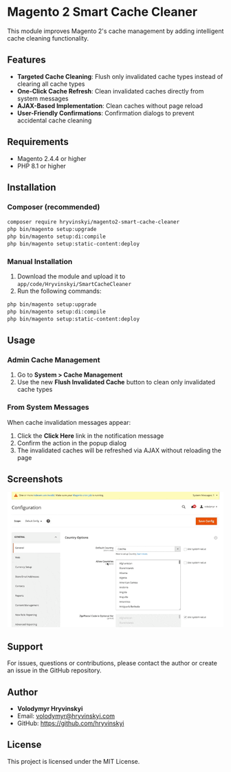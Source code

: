 # Magento 2 Smart Cache Cleaner

This module improves Magento 2's cache management by adding intelligent cache cleaning functionality.

## Features

- **Targeted Cache Cleaning**: Flush only invalidated cache types instead of clearing all cache types
- **One-Click Cache Refresh**: Clean invalidated caches directly from system messages
- **AJAX-Based Implementation**: Clean caches without page reload
- **User-Friendly Confirmations**: Confirmation dialogs to prevent accidental cache cleaning

## Requirements

- Magento 2.4.4 or higher
- PHP 8.1 or higher

## Installation

### Composer (recommended)

```bash
composer require hryvinskyi/magento2-smart-cache-cleaner
php bin/magento setup:upgrade
php bin/magento setup:di:compile
php bin/magento setup:static-content:deploy
```

### Manual Installation

1. Download the module and upload it to `app/code/Hryvinskyi/SmartCacheCleaner`
2. Run the following commands:
```bash
php bin/magento setup:upgrade
php bin/magento setup:di:compile
php bin/magento setup:static-content:deploy
```

## Usage

### Admin Cache Management

1. Go to **System > Cache Management**
2. Use the new **Flush Invalidated Cache** button to clean only invalidated cache types

### From System Messages

When cache invalidation messages appear:
1. Click the **Click Here** link in the notification message
2. Confirm the action in the popup dialog
3. The invalidated caches will be refreshed via AJAX without reloading the page

## Screenshots

![how_it_works.gif](docs/images/how_it_works.gif)

## Support

For issues, questions or contributions, please contact the author or create an issue in the GitHub repository.

## Author

- **Volodymyr Hryvinskyi**
- Email: volodymyr@hryvinskyi.com
- GitHub: https://github.com/hryvinskyi

## License

This project is licensed under the MIT License.